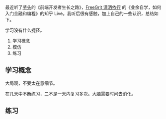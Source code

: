 最近听了[芋头](https://www.zhihu.com/people/li-shou-xin)的《前端开发者生长之路》，[FreeGrit 潇洒依行](https://www.zhihu.com/people/FreeGrit) 的《业余自学，如何入门金融和编程》的知乎 Live。我听后很有感触，加上自己的一些认识，总结如下。

学习没有什么捷径。

1.  学习概念
1. 模仿
1. 练习


## 学习概念
大局观，不要太在意细节。

在几天中不断练习，二不是一天内复习多次。大脑需要时间去消化。

## 练习


